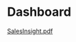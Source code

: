 # Dashboard
[SalesInsight.pdf](https://github.com/rutu0303/SalesInsightPowerBI/files/15235109/SalesInsight.pdf)

